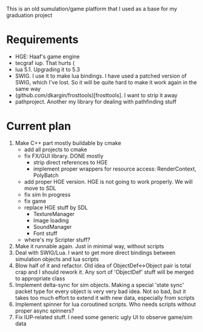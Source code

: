 This is an old sumulation/game platform that I used as a base for my graduation project

# Requirements #

 - HGE: Haaf's game engine
 - tecgraf iup. That hurts (
 - lua 5.1. Upgrading it to 5.3
 - SWIG. I use it to make lua bindings. I have used a patched version of SWIG, which I've lost. So it will be quite hard to make it work again in the same way
 - (github.com/dkargin/frosttools)[frosttools]. I want to strip it away
 - pathproject. Another my library for dealing with pathfinding stuff

# Current plan #

1. Make C++ part mostly buildable by cmake
	- add all projects to cmake
	- fix FX/GUI library. 				DONE mostly
		- strip direct references to HGE
		- implement proper wrappers for resource access: RenderContext, PolyBatch
	- add proper HGE version. 			HGE is not going to work properly. We will move to SDL
	- fix sim					In progress
	- fix game
	- replace HGE stuff by SDL
		- TextureManager
		- Image loading
		- SoundManager
		- Font stuff
	- where's my Scripter stuff?
1. Make it runnable again. Just in minimal way, without scripts
1. Deal with SWIG/Lua. I want to get more direct bindings between simulation objects and lua scripts
1. Blow half of it and refactor. Old idea of ObjectDef<->Object pair is total crap and I should rework it. Any sort of 'ObjectDef' stuff will be merged to appropriate class
1. Implement delta-sync for sim objects. Making a special 'state sync' packet type for every object is very very bad idea. Not so bad, but it takes too much effort to extend it with new data, especially from scripts
1. Implement spinner for lua coroutined scripts. Who needs scripts without proper async spinners?
1. Fix IUP-related stuff. I need some generic ugly UI to observe game/sim data


